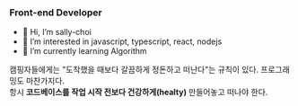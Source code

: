 ### Front-end Developer
- 👋 Hi, I’m sally-choi
- 👀 I’m interested in javascript, typescript, react, nodejs
- 🌱 I’m currently learning Algorithm


캠핑자들에게는 "도착했을 때보다 갈끔하게 정돈하고 떠난다"는 규칙이 있다.
프로그래밍도 마찬가지다.   
항시 **코드베이스를 작업 시작 전보다 건강하게(healty)** 만들어놓고 떠나야 한다.
